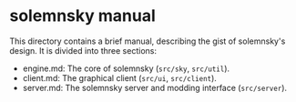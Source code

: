 # solemnsky manual

This directory contains a brief manual, describing the gist of solemnsky's design.
 It is divided into three sections:

 * engine.md: The core of solemnsky (`src/sky`, `src/util`).
 * client.md: The graphical client (`src/ui`, `src/client`).
 * server.md: The solemnsky server and modding interface (`src/server`).
